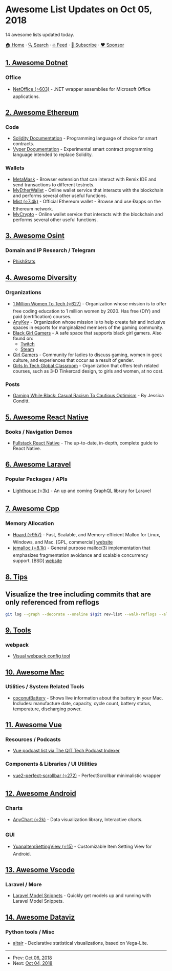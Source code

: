 # Awesome List Updates on Oct 05, 2018

14 awesome lists updated today.

[🏠 Home](/README.md) · [🔍 Search](https://www.trackawesomelist.com/search/) · [🔥 Feed](https://www.trackawesomelist.com/rss.xml) · [📮 Subscribe](https://trackawesomelist.us17.list-manage.com/subscribe?u=d2f0117aa829c83a63ec63c2f&id=36a103854c) · [❤️  Sponsor](https://github.com/sponsors/theowenyoung)



## [1. Awesome Dotnet](/content/quozd/awesome-dotnet/README.md)

### Office

*   [NetOffice (⭐603)](https://github.com/NetOfficeFw/NetOffice) - .NET wrapper assemblies for Microsoft Office applications.

## [2. Awesome Ethereum](/content/ttumiel/Awesome-Ethereum/README.md)

### Code

*   [Solidity Documentation](https://solidity.readthedocs.io) - Programming language of choice for smart contracts.
*   [Vyper Documentation](https://vyper.readthedocs.io/en/latest/index.html) - Experimental smart contract programming language intended to replace Solidity.

### Wallets

*   [MetaMask](https://metamask.io/) - Browser extension that can interact with Remix IDE and send transactions to different testnets.
*   [MyEtherWallet](https://www.myetherwallet.com/) - Online wallet service that interacts with the blockchain and performs several other useful functions.
*   [Mist (⭐7.4k)](https://github.com/ethereum/mist) - Official Ethereum wallet - Browse and use Ðapps on the Ethereum network.
*   [MyCrypto](https://www.mycrypto.com) - Online wallet service that interacts with the blockchain and performs several other useful functions.

## [3. Awesome Osint](/content/jivoi/awesome-osint/README.md)

### Domain and IP Research / Telegram

*   [PhishStats](https://phishstats.info/)

## [4. Awesome Diversity](/content/folkswhocode/awesome-diversity/README.md)

### Organizations

*   [1 Million Women To Tech (⭐627)](https://github.com/1millionwomentotech/toolkitten) - Organization whose mission is to offer free coding education to 1 million women by 2020. Has free (DIY) and paid (certification) courses.
*   [AnyKey](https://www.anykey.org) - Organization whose mission is to help create fair and inclusive spaces in esports for marginalized members of the gaming community.
*   [Black Girl Gamers](http://blackgirlgamers.com) - A safe space that supports black girl gamers. Also found on:
    *   [Twitch](https://www.twitch.tv/blackgirlgamers)
    *   [Steam](https://steamcommunity.com/groups/BlackGirlsWhoPlayGames)
*   [Girl Gamers](https://www.reddit.com/r/GirlGamers/) - Community for ladies to discuss gaming, women in geek culture, and experiences that occur as a result of gender.
*   [Girls In Tech Global Classroom](http://globalclassroom.girlsintech.org) - Organization that offers tech related courses, such as 3-D Tinkercad design, to girls and women, at no cost.

### Posts

*   [Gaming While Black: Casual Racism To Cautious Optimism](https://www.engadget.com/2015/01/16/gaming-while-black-casual-racism-to-cautious-optimism/) - By Jessica Conditt.

## [5. Awesome React Native](/content/jondot/awesome-react-native/README.md)

### Books / Navigation Demos

*   [Fullstack React Native](https://fullstackreact.com/react-native/) - The up-to-date, in-depth, complete guide to React Native.

## [6. Awesome Laravel](/content/chiraggude/awesome-laravel/README.md)

### Popular Packages / APIs

*   [Lighthouse (⭐3k)](https://github.com/nuwave/lighthouse) - An up and coming GraphQL library for Laravel

## [7. Awesome Cpp](/content/fffaraz/awesome-cpp/README.md)

### Memory Allocation

*   [Hoard (⭐957)](https://github.com/emeryberger/Hoard) - Fast, Scalable, and Memory-efficient Malloc for Linux, Windows, and Mac. \[GPL, commercial] [website](http://hoard.org/)
*   [jemalloc (⭐8.1k)](https://github.com/jemalloc/jemalloc) - General purpose malloc(3) implementation that emphasizes fragmentation avoidance and scalable concurrency support. \[BSD] [website](http://jemalloc.net/)

## [8. Tips](/content/git-tips/tips/README.md)

## Visualize the tree including commits that are only referenced from reflogs

```sh
git log --graph --decorate --oneline $(git rev-list --walk-reflogs --all)
```

## [9. Tools](/content/lvwzhen/tools/README.md)

### webpack

*   [Visual webpack config tool](https://webpack.jakoblind.no/)

## [10. Awesome Mac](/content/jaywcjlove/awesome-mac/README.md)

### Utilities / System Related Tools

*   [coconutBattery](https://www.coconut-flavour.com/coconutbattery/) - Shows live information about the battery in your Mac. Includes: manufacture date, capacity, cycle count, battery status, temperature, discharging power.

## [11. Awesome Vue](/content/vuejs/awesome-vue/README.md)

### Resources / Podcasts

*   [Vue podcast list via The QIT Tech Podcast Indexer](https://qit.cloud/search/vue)

### Components & Libraries / UI Utilities

*   [vue2-perfect-scrollbar (⭐272)](https://github.com/mercs600/vue2-perfect-scrollbar) - PerfectScrollbar minimalistic wrapper

## [12. Awesome Android](/content/JStumpp/awesome-android/README.md)

### Charts

*   [AnyChart (⭐2k)](https://github.com/AnyChart/AnyChart-Android) - Data visualization library, Interactive charts.

### GUI

*   [YuanaItemSettingView (⭐15)](https://github.com/andhikayuana/YuanaItemSettingView) - Customizable Item Setting View for Android.

## [13. Awesome Vscode](/content/viatsko/awesome-vscode/README.md)

### Laravel / More

*   [Laravel Model Snippets](https://marketplace.visualstudio.com/items?itemName=ahinkle.laravel-model-snippets) - Quickly get models up and running with Laravel Model Snippets.

## [14. Awesome Dataviz](/content/javierluraschi/awesome-dataviz/README.md)

### Python tools / Misc

*   [altair](https://altair-viz.github.io/) - Declarative statistical visualizations, based on Vega-Lite.

---

- Prev: [Oct 06, 2018](/content/2018/10/06/README.md)
- Next: [Oct 04, 2018](/content/2018/10/04/README.md)